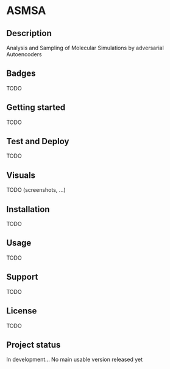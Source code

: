 # ASMSA

## Description
Analysis and Sampling of Molecular Simulations by adversarial Autoencoders

## Badges
TODO

## Getting started
TODO

## Test and Deploy
TODO


## Visuals
TODO (screenshots, ...)

## Installation
TODO

## Usage
TODO

## Support
TODO

## License
TODO

## Project status
In development... No main usable version released yet
